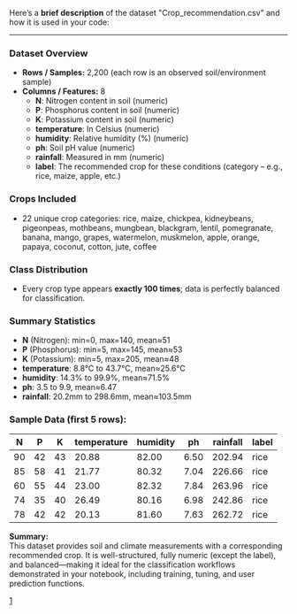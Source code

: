 Here’s a **brief description** of the dataset "Crop_recommendation.csv" and how it is used in your code:

***

### **Dataset Overview**
- **Rows / Samples:** 2,200 (each row is an observed soil/environment sample)
- **Columns / Features:** 8
  - **N**: Nitrogen content in soil (numeric)
  - **P**: Phosphorus content in soil (numeric)
  - **K**: Potassium content in soil (numeric)
  - **temperature**: In Celsius (numeric)
  - **humidity**: Relative humidity (%) (numeric)
  - **ph**: Soil pH value (numeric)
  - **rainfall**: Measured in mm (numeric)
  - **label**: The recommended crop for these conditions (category – e.g., rice, maize, apple, etc.)

### **Crops Included**
- 22 unique crop categories: rice, maize, chickpea, kidneybeans, pigeonpeas, mothbeans, mungbean, blackgram, lentil, pomegranate, banana, mango, grapes, watermelon, muskmelon, apple, orange, papaya, coconut, cotton, jute, coffee

### **Class Distribution**
- Every crop type appears **exactly 100 times**; data is perfectly balanced for classification.

### **Summary Statistics**
- **N** (Nitrogen): min=0, max=140, mean≈51
- **P** (Phosphorus): min=5, max=145, mean≈53
- **K** (Potassium): min=5, max=205, mean≈48
- **temperature**: 8.8°C to 43.7°C, mean≈25.6°C
- **humidity**: 14.3% to 99.9%, mean≈71.5%
- **ph**: 3.5 to 9.9, mean≈6.47
- **rainfall**: 20.2mm to 298.6mm, mean≈103.5mm

### **Sample Data (first 5 rows):**
| N  | P  | K  | temperature | humidity | ph    | rainfall   | label |
|----|----|----|-------------|----------|-------|------------|-------|
| 90 | 42 | 43 | 20.88       | 82.00    | 6.50  | 202.94     | rice  |
| 85 | 58 | 41 | 21.77       | 80.32    | 7.04  | 226.66     | rice  |
| 60 | 55 | 44 | 23.00       | 82.32    | 7.84  | 263.96     | rice  |
| 74 | 35 | 40 | 26.49       | 80.16    | 6.98  | 242.86     | rice  |
| 78 | 42 | 42 | 20.13       | 81.60    | 7.63  | 262.72     | rice  |


**Summary:**  
This dataset provides soil and climate measurements with a corresponding recommended crop. It is well-structured, fully numeric (except the label), and balanced—making it ideal for the classification workflows demonstrated in your notebook, including training, tuning, and user prediction functions.

[1](https://ppl-ai-file-upload.s3.amazonaws.com/web/direct-files/attachments/107818769/baf9e3a2-7974-4e83-9901-66996e03dd0a/Crop_recommendation.csv)
